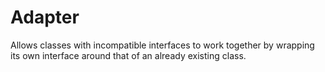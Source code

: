 # Adapter

Allows classes with incompatible interfaces to work together by wrapping its own interface around that of an already existing class.
